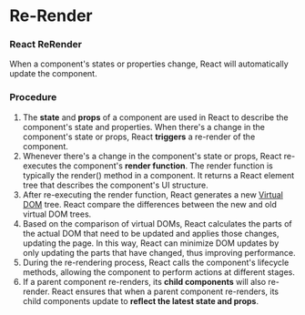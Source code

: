 # Re-Render

### React ReRender
When a component's states or properties change, React will automatically update the component.

### Procedure
1. The **state** and **props** of a component are used in React to describe the component's state and properties. 
When there's a change in the component's state or props, React **triggers** a re-render of the component.
2. Whenever there's a change in the component's state or props, React re-executes the component's **render function**.
The render function is typically the render() method in a component. It returns a React element tree that describes the component's UI structure.
3. After re-executing the render function, React generates a new [Virtual DOM](./virtual-dom.md) tree. React compare the differences between the new and old virtual DOM trees.
4. Based on the comparison of virtual DOMs, React calculates the parts of the actual DOM that need to be updated and applies those changes, updating the page.
In this way, React can minimize DOM updates by only updating the parts that have changed, thus improving performance.
5. During the re-rendering process, React calls the component's lifecycle methods, allowing the component to perform actions at different stages.
6. If a parent component re-renders, its **child components** will also re-render.
React ensures that when a parent component re-renders, its child components update to **reflect the latest state and props**.

